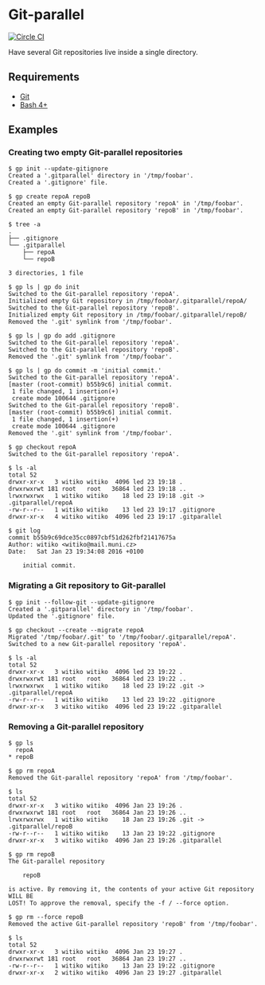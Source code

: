 # Git-parallel

[![Circle CI](https://img.shields.io/circleci/project/Witiko/git-parallel/master.svg)](https://circleci.com/gh/Witiko/git-parallel)

Have several Git repositories live inside a single directory.

## Requirements

 * [Git](http://git-scm.com/)
 * [Bash 4+](https://www.gnu.org/software/bash/)

## Examples
### Creating two empty Git-parallel repositories

	$ gp init --update-gitignore
	Created a '.gitparallel' directory in '/tmp/foobar'.
	Created a '.gitignore' file.

	$ gp create repoA repoB
	Created an empty Git-parallel repository 'repoA' in '/tmp/foobar'.
	Created an empty Git-parallel repository 'repoB' in '/tmp/foobar'.

	$ tree -a
	.
	├── .gitignore
	└── .gitparallel
		├── repoA
		└── repoB

	3 directories, 1 file

	$ gp ls | gp do init
	Switched to the Git-parallel repository 'repoA'.
	Initialized empty Git repository in /tmp/foobar/.gitparallel/repoA/
	Switched to the Git-parallel repository 'repoB'.
	Initialized empty Git repository in /tmp/foobar/.gitparallel/repoB/
	Removed the '.git' symlink from '/tmp/foobar'.

	$ gp ls | gp do add .gitignore
	Switched to the Git-parallel repository 'repoA'.
	Switched to the Git-parallel repository 'repoB'.
	Removed the '.git' symlink from '/tmp/foobar'.

	$ gp ls | gp do commit -m 'initial commit.'
	Switched to the Git-parallel repository 'repoA'.
	[master (root-commit) b55b9c6] initial commit.
	 1 file changed, 1 insertion(+)
	 create mode 100644 .gitignore
	Switched to the Git-parallel repository 'repoB'.
	[master (root-commit) b55b9c6] initial commit.
	 1 file changed, 1 insertion(+)
	 create mode 100644 .gitignore
	Removed the '.git' symlink from '/tmp/foobar'.

	$ gp checkout repoA
	Switched to the Git-parallel repository 'repoA'.

	$ ls -al
	total 52
	drwxr-xr-x   3 witiko witiko  4096 led 23 19:18 .
	drwxrwxrwt 181 root   root   36864 led 23 19:18 ..
	lrwxrwxrwx   1 witiko witiko    18 led 23 19:18 .git -> .gitparallel/repoA
	-rw-r--r--   1 witiko witiko    13 led 23 19:17 .gitignore
	drwxr-xr-x   4 witiko witiko  4096 led 23 19:17 .gitparallel

	$ git log
	commit b55b9c69dce35cc0897cbf51d262fbf21417675a
	Author: witiko <witiko@mail.muni.cz>
	Date:   Sat Jan 23 19:34:08 2016 +0100

	    initial commit.

### Migrating a Git repository to Git-parallel

	$ gp init --follow-git --update-gitignore
	Created a '.gitparallel' directory in '/tmp/foobar'.
	Updated the '.gitignore' file.

	$ gp checkout --create --migrate repoA
	Migrated '/tmp/foobar/.git' to '/tmp/foobar/.gitparallel/repoA'.
	Switched to a new Git-parallel repository 'repoA'.

	$ ls -al
	total 52
	drwxr-xr-x   3 witiko witiko  4096 led 23 19:22 .
	drwxrwxrwt 181 root   root   36864 led 23 19:22 ..
	lrwxrwxrwx   1 witiko witiko    18 led 23 19:22 .git -> .gitparallel/repoA
	-rw-r--r--   1 witiko witiko    13 led 23 19:22 .gitignore
	drwxr-xr-x   3 witiko witiko  4096 led 23 19:22 .gitparallel

### Removing a Git-parallel repository

	$ gp ls
	  repoA
	* repoB

	$ gp rm repoA
	Removed the Git-parallel repository 'repoA' from '/tmp/foobar'.

	$ ls
	total 52
	drwxr-xr-x   3 witiko witiko  4096 Jan 23 19:26 .
	drwxrwxrwt 181 root   root   36864 Jan 23 19:26 ..
	lrwxrwxrwx   1 witiko witiko    18 Jan 23 19:26 .git -> .gitparallel/repoB
	-rw-r--r--   1 witiko witiko    13 Jan 23 19:22 .gitignore
	drwxr-xr-x   3 witiko witiko  4096 Jan 23 19:26 .gitparallel

	$ gp rm repoB
	The Git-parallel repository

		repoB

	is active. By removing it, the contents of your active Git repository WILL BE
	LOST! To approve the removal, specify the -f / --force option.

	$ gp rm --force repoB
	Removed the active Git-parallel repository 'repoB' from '/tmp/foobar'.

	$ ls
	total 52
	drwxr-xr-x   3 witiko witiko  4096 Jan 23 19:27 .
	drwxrwxrwt 181 root   root   36864 Jan 23 19:27 ..
	-rw-r--r--   1 witiko witiko    13 Jan 23 19:22 .gitignore
	drwxr-xr-x   2 witiko witiko  4096 Jan 23 19:27 .gitparallel
